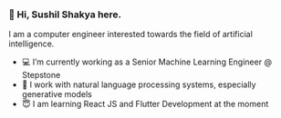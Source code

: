 ### 🙏 Hi, Sushil Shakya here.

<!--
**sushe-shakya/sushe-shakya** is a ✨ _special_ ✨ repository because its `README.md` (this file) appears on your GitHub profile.
Here are some ideas to get you started:
-->

I am a computer engineer interested towards the field of artificial intelligence.

- 💻 I’m currently working as a Senior Machine Learning Engineer @ Stepstone
- 🤖 I work with natural language processing systems, especially generative models
- 😇 I am learning React JS and Flutter Development at the moment




